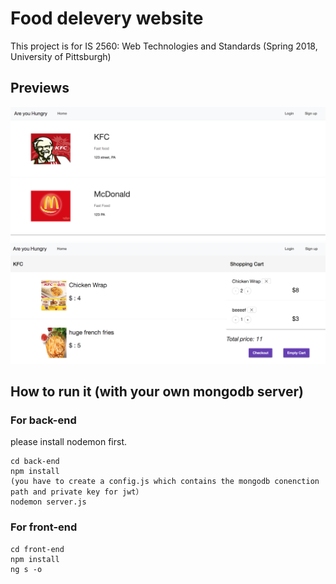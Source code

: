 # Food delevery website
This project is for IS 2560: Web Technologies and Standards (Spring 2018, University of Pittsburgh)

## Previews
![](https://raw.githubusercontent.com/czxrrr/food-delivery/master/01.png)
![](https://raw.githubusercontent.com/czxrrr/food-delivery/master/02.png)

## How to run it (with your own mongodb server) 
### For back-end
please install nodemon first.
```
cd back-end
npm install
(you have to create a config.js which contains the mongodb conenction path and private key for jwt）
nodemon server.js
```



### For front-end
```
cd front-end
npm install
ng s -o
```
